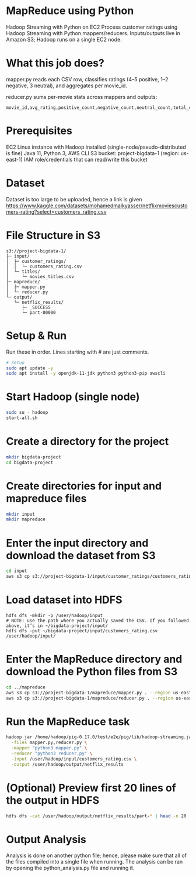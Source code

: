 # MapReduce using Python

Hadoop Streaming with Python on EC2
Process customer ratings using Hadoop Streaming with Python mappers/reducers. Inputs/outputs live in Amazon S3; Hadoop runs on a single EC2 node.

# What this job does?
mapper.py reads each CSV row, classifies ratings (4–5 positive, 1–2 negative, 3 neutral), and aggregates per movie_id.

reducer.py sums per-movie stats across mappers and outputs:
```
movie_id,avg_rating,positive_count,negative_count,neutral_count,total_count
```
# Prerequisites
EC2 Linux instance with Hadoop installed (single-node/pseudo-distributed is fine)
Java 11, Python 3, AWS CLI
S3 bucket: project-bigdata-1 (region: us-east-1)
IAM role/credentials that can read/write this bucket

# Dataset
Dataset is too large to be uploaded, hence a link is given
https://www.kaggle.com/datasets/mohamedmalkyasser/netflixmoviescustomers-rating?select=customers_rating.csv

# File Structure in S3
```
s3://project-bigdata-1/
├─ input/
│  ├─ customer_ratings/
│  │  └─ customers_rating.csv
│  └─ titles/ 
│     └─ movies_titles.csv
├─ mapreduce/
│  ├─ mapper.py
│  └─ reducer.py
└─ output/
   └─ netflix_results/
      ├─ _SUCCESS
      └─ part-00000
```

# Setup & Run
Run these in order. Lines starting with # are just comments.

```bash
# Setup
sudo apt update -y
sudo apt install -y openjdk-11-jdk python3 python3-pip awscli
```

# Start Hadoop (single node)
```bash
sudo su - hadoop
start-all.sh
```

# Create a directory for the project
```bash
mkdir bigdata-project
cd bigdata-project
```

# Create directories for input and mapreduce files
```bash
mkdir input
mkdir mapreduce
```

# Enter the input directory and download the dataset from S3
```bash
cd input
aws s3 cp s3://project-bigdata-1/input/customer_ratings/customers_rating.csv . --region us-east-1
```

# Load dataset into HDFS
```
hdfs dfs -mkdir -p /user/hadoop/input
# NOTE: use the path where you actually saved the CSV. If you followed above, it’s in ~/bigdata-project/input/
hdfs dfs -put ~/bigdata-project/input/customers_rating.csv /user/hadoop/input/
```

# Enter the MapReduce directory and download the Python files from S3
```bash
cd ../mapreduce
aws s3 cp s3://project-bigdata-1/mapreduce/mapper.py . --region us-east-1
aws s3 cp s3://project-bigdata-1/mapreduce/reducer.py . --region us-east-1
```

# Run the MapReduce task
```bash
hadoop jar /home/hadoop/pig-0.17.0/test/e2e/pig/lib/hadoop-streaming.jar \
  -files mapper.py,reducer.py \
  -mapper "python3 mapper.py" \
  -reducer "python3 reducer.py" \
  -input /user/hadoop/input/customers_rating.csv \
  -output /user/hadoop/output/netflix_results
```

# (Optional) Preview first 20 lines of the output in HDFS
```bash
hdfs dfs -cat /user/hadoop/output/netflix_results/part-* | head -n 20
```

# Output Analysis
Analysis is done on another python file; hence, please make sure that all of the files compiled into a single file when running. The analysis can be ran by opening the python_analysis.py file and running it.
